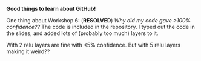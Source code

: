 **Good things to learn about GitHub!**

One thing about Workshop 6: (**RESOLVED**)
*Why did my code gave >100% confidence??*
The code is included in the repository.
I typed out the code in the slides, and added lots of (probably too much) layers to it.

With 2 relu layers are fine with <5% confidence.
But with 5 relu layers making it weird??
